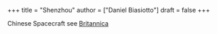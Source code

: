 +++
title = "Shenzhou"
author = ["Daniel Biasiotto"]
draft = false
+++

Chinese Spacecraft
see [Britannica](https://www.britannica.com/technology/Shenzhou)